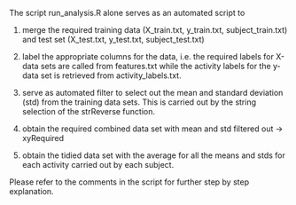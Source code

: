 The script run_analysis.R alone serves as an automated script to 

1) merge the required training data (X_train.txt, y_train.txt, subject_train.txt) and test set (X_test.txt, y_test.txt, subject_test.txt)

2) label the appropriate columns for the data, i.e. the required labels for X-data sets are called from features.txt while the activity labels for the y-data set is retrieved from activity_labels.txt.

3) serve as automated filter to select out the mean and standard deviation (std) from the training data sets. This is carried out by the string selection of the strReverse function.

4) obtain the required combined data set with mean and std filtered out -> xyRequired

5) obtain the tidied data set with the average for all the means and stds for each activity carried out by each subject.

Please refer to the comments in the script for further step by step explanation. 
